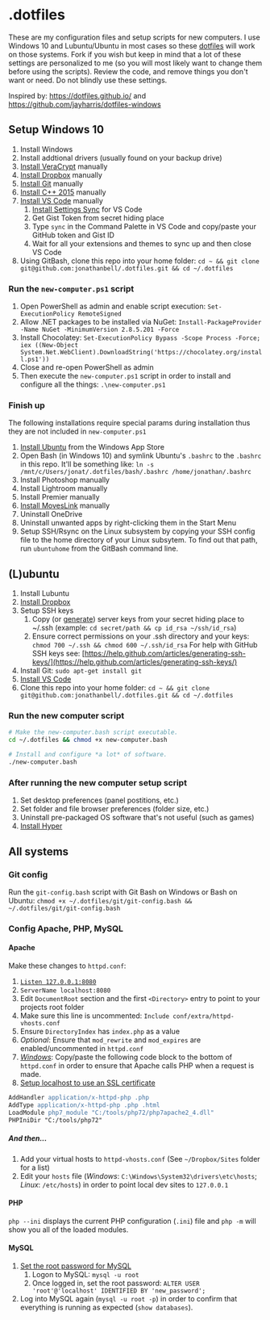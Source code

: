 # .dotfiles

These are my configuration files and setup scripts for new computers. I use Windows 10 and Lubuntu/Ubuntu in most cases so these [dotfiles](https://dotfiles.github.io) will work on those systems. Fork if you wish but keep in mind that a lot of these settings are personalized to me (so you will most likely want to change them before using the scripts). Review the code, and remove things you don't want or need. Do not blindly use these settings.

Inspired by: <https://dotfiles.github.io/> and <https://github.com/jayharris/dotfiles-windows>

## Setup Windows 10

1. Install Windows
1. Install addtional drivers (usually found on your backup drive)
1. [Install VeraCrypt](https://www.howtogeek.com/howto/6169/use-truecrypt-to-secure-your-data/) manually
1. [Install Dropbox](https://www.dropbox.com/install) manually
1. [Install Git](https://git-scm.com/download/win) manually
1. [Install C++ 2015](https://www.microsoft.com/en-us/download/details.aspx?id=48145) manually
1. [Install VS Code](https://code.visualstudio.com) manually
   1. [Install Settings Sync](https://marketplace.visualstudio.com/items?itemName=Shan.code-settings-sync) for VS Code
   1. Get Gist Token from secret hiding place
   1. Type `sync` in the Command Palette in VS Code and copy/paste your GitHub token and Gist ID
   1. Wait for all your extensions and themes to sync up and then close VS Code
1. Using GitBash, clone this repo into your home folder: `cd ~ && git clone git@github.com:jonathanbell/.dotfiles.git && cd ~/.dotfiles`

### Run the `new-computer.ps1` script

1. Open PowerShell as admin and enable script execution: `Set-ExecutionPolicy RemoteSigned`
1. Allow .NET packages to be installed via NuGet: `Install-PackageProvider -Name NuGet -MinimumVersion 2.8.5.201 -Force`
1. Install Chocolatey: `Set-ExecutionPolicy Bypass -Scope Process -Force; iex ((New-Object System.Net.WebClient).DownloadString('https://chocolatey.org/install.ps1'))`
1. Close and re-open PowerShell as admin
1. Then execute the `new-computer.ps1` script in order to install and configure all the things: `.\new-computer.ps1`

### Finish up

The following installations require special params during installation thus they are not included in `new-computer.ps1`

1. [Install Ubuntu](https://www.microsoft.com/en-CA/store/p/ubuntu/9nblggh4msv6?rtc=1) from the Windows App Store
1. Open Bash (in Windows 10) and symlink Ubuntu's `.bashrc` to the `.bashrc` in this repo. It'll be something like: `ln -s /mnt/c/Users/jonat/.dotfiles/bash/.bashrc /home/jonathan/.bashrc`
1. Install Photoshop manually
1. Install Lightroom manually
1. Install Premier manually
1. [Install MovesLink](http://www.movescount.com/connect/download?type=moveslink) manually
1. Uninstall OneDrive
1. Uninstall unwanted apps by right-clicking them in the Start Menu
1. Setup SSH/Rsync on the Linux subsystem by copying your SSH config file to the home directory of your Linux subsytem. To find out that path, run `ubuntuhome` from the GitBash command line.

## (L)ubuntu

1. Install Lubuntu
1. [Install Dropbox](https://www.linuxbabe.com/cloud-storage/install-dropbox-ubuntu-16-04)
1. Setup SSH keys
   1. Copy (or [generate](https://help.github.com/articles/generating-ssh-keys/)) server keys from your secret hiding place to ~/.ssh (example: `cd secret/path && cp id_rsa ~/ssh/id_rsa`)
   1. Ensure correct permissions on your .ssh directory and your keys: `chmod 700 ~/.ssh && chmod 600 ~/.ssh/id_rsa` For help with GitHub SSH keys see: [https://help.github.com/articles/generating-ssh-keys/](https://help.github.com/articles/generating-ssh-keys/)
1. Install Git: `sudo apt-get install git`
1. [Install VS Code](https://code.visualstudio.com/docs/setup/linux)
1. Clone this repo into your home folder: `cd ~ && git clone git@github.com:jonathanbell/.dotfiles.git && cd ~/.dotfiles`

### Run the new computer script

```bash
# Make the new-computer.bash script executable.
cd ~/.dotfiles && chmod +x new-computer.bash

# Install and configure *a lot* of software.
./new-computer.bash
```

### After running the new computer setup script

1. Set desktop preferences (panel postitions, etc.)
1. Set folder and file browser preferences (folder size, etc.)
1. Uninstall pre-packaged OS software that's not useful (such as games)
1. [Install Hyper](https://github.com/zeit/hyper/releases)

## All systems

### Git config

Run the `git-config.bash` script with Git Bash on Windows or Bash on Ubuntu: `chmod +x ~/.dotfiles/git/git-config.bash && ~/.dotfiles/git/git-config.bash`

### Config Apache, PHP, MySQL

#### Apache

Make these changes to `httpd.conf`:

1. [`Listen 127.0.0.1:8080`](https://serverfault.com/a/276968/325456)
1. `ServerName localhost:8080`
1. Edit `DocumentRoot` section and the first `<Directory>` entry to point to your projects root folder
1. Make sure this line is uncommented: `Include conf/extra/httpd-vhosts.conf`
1. Ensure `DirectoryIndex` has `index.php` as a value
1. _Optional_: Ensure that `mod_rewrite` and `mod_expires` are enabled/uncommented in `httpd.conf`
1. [_Windows_](https://brian.teeman.net/joomla/install-amp-on-windows-with-chocolatey): Copy/paste the following code block to the bottom of `httpd.conf` in order to ensure that Apache calls PHP when a request is made.
1. [Setup localhost to use an SSL certificate](https://www.digitalocean.com/community/tutorials/how-to-create-a-self-signed-ssl-certificate-for-apache-in-ubuntu-16-04)

```apache
AddHandler application/x-httpd-php .php
AddType application/x-httpd-php .php .html
LoadModule php7_module "C:/tools/php72/php7apache2_4.dll"
PHPIniDir "C:/tools/php72"
```

##### And then...

1. Add your virtual hosts to `httpd-vhosts.conf` (See `~/Dropbox/Sites` folder for a list)
1. Edit your `hosts` file (_Windows_: `C:\Windows\System32\drivers\etc\hosts`; _Linux_: `/etc/hosts`) in order to point local dev sites to `127.0.0.1`

#### PHP

`php --ini` displays the current PHP configuration (`.ini`) file and `php -m` will show you all of the loaded modules.

#### MySQL

1. [Set the root password for MySQL](https://brian.teeman.net/joomla/install-amp-on-windows-with-chocolatey)
   1. Logon to MySQL: `mysql -u root`
   1. Once logged in, set the root password: `ALTER USER 'root'@'localhost' IDENTIFIED BY 'new_password';`
1. Log into MySQL again (`mysql -u root -p`) in order to confirm that everything is running as expected (`show databases`).
